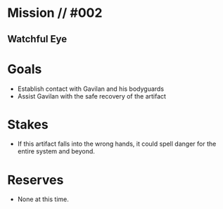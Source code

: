 # Mission // #002
## Watchful Eye

# Goals
- Establish contact with Gavilan and his bodyguards
- Assist Gavilan with the safe recovery of the artifact

# Stakes
- If this artifact falls into the wrong hands, it could spell danger for the entire system and beyond.

# Reserves
- None at this time.